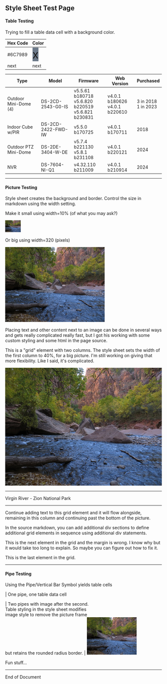 ## Style Sheet Test Page

#### Table Testing
Trying to fill a table data cell with a background color.

| Hex Code | Color |
| -------- | ----- |
| #6C7989 | <span style="font-size:36px;height:36px;width:36px;background:#6C7989;"> x </span> |
| next | next |

| Type | Model | Firmware | Web Version | Purchased |
| ---- | ----- | -------- | ----------- | --------- |
| Outdoor Mini-Dome (4) | DS-2CD-2543-G0-IS | v5.5.61 b180718<br>v5.6.820 b220519<br>v5.6.821 b230831 | v4.0.1 b180626<br>v4.0.1 b220610 | 3 in 2018<br>1 in 2023 |
| Indoor Cube w/PIR | DS-2CD-2422-FWD-IW | v5.5.0 b170725 | v4.0.1 b170711 | 2018  |
| Outdoor PTZ Mini-Dome | DS-2DE-3404-W-DE | v5.7.4 b221130<br>v5.8.1 b231108 | v4.0.1 b220121 | 2024 |
| NVR | DS-7604-NI-Q1 | v4.32.110 b211009 | v4.0.1 b210914 | 2024 |

---

#### Picture Testing
Style sheet creates the background and border. Control the size in markdown using the width setting.

Make it small using width=10% (of what you may ask?)

<img width="10%" src="assets/images/zion-np.jpg" alt="Bike">

Or big using width=320 (pixels)

<img width="320" src="assets/images/zion-np.jpg">

Placing text and other content next to an image can be done in several ways and gets really complicated really fast, but I got his working with some custom styling and some html in the page source.

This is a "grid" element with two columns. The style sheet sets the width of the first column to 40%, for a big picture. I'm still working on giving that more flexibility. Like I said, it's complicated.

<div class="image-grid">
<div class="item1">
	<img src="assets/images/zion-np.jpg">
</div>
<div class="item2">
	<hr>
    <p>Virgin River - Zion National Park</p>
	<hr>
	<p>Continue adding text to this grid element and it will flow alongside, remaining in this column and continuing past the bottom of the picture.</p>
	<p>In the source markdown, you can add additional div sections to define additional grid elements in sequence using additional div statements.</p>
</div>
<div class="item3">
	<p>This is the next element in the grid and the margin is wrong. I know why but it would take too long to explain. So maybe you can figure out how to fix it.</p>
</div>
<div class="item4">
	<p>This is the last element in the grid.</p>
</div>
</div>

---

#### Pipe Testing
Using the Pipe/Vertical Bar Symbol yields table cells

| One pipe, one table data cell

| Two pipes with image after the second.<br>Table styling in the style sheet modifies<br>image style to remove the picture frame<br>but retains the rounded radius border. | <img width="160" src="assets/images/zion-np.jpg">

Fun stuff...

---

End of Document
